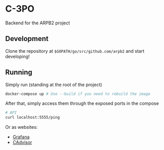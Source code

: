 # C-3PO

Backend for the ARPB2 project


## Development

Clone the repository at `$GOPATH/go/src/github.com/arpb2` and start developing!

## Running

Simply run (standing at the root of the project)

```bash
docker-compose up # Use --build if you need to rebuild the image
```

After that, simply access them through the exposed ports in the compose

```bash
# API
curl localhost:5555/ping
```

Or as websites:
- [Grafana](http://localhost)
- [CAdvisor](http://localhost:8080)
